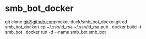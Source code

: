 # smb_bot_docker

git clone git@github.com:rocket-duck/smb_bot_docker.git
cd smb_bot_docker/
cp ~/.ssh/id_rsa ~/.ssh/id_rsa.pub .
docker build -t smb_bot .
docker run -d --name smb_bot smb_bot
